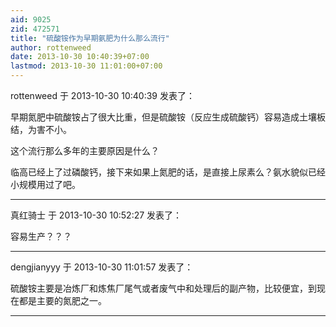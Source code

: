 ```yaml
---
aid: 9025
zid: 472571
title: "硫酸铵作为早期氨肥为什么那么流行"
author: rottenweed
date: 2013-10-30 10:40:39+07:00
lastmod: 2013-10-30 11:01:00+07:00
---
```


rottenweed 于 2013-10-30 10:40:39 发表了：

早期氮肥中硫酸铵占了很大比重，但是硫酸铵（反应生成硫酸钙）容易造成土壤板结，为害不小。

这个流行那么多年的主要原因是什么？

临高已经上了过磷酸钙，接下来如果上氮肥的话，是直接上尿素么？氨水貌似已经小规模用过了吧。

---

真红骑士 于 2013-10-30 10:52:27 发表了：

容易生产？？？

---

dengjianyyy 于 2013-10-30 11:01:57 发表了：

硫酸铵主要是冶炼厂和炼焦厂尾气或者废气中和处理后的副产物，比较便宜，到现在都是主要的氮肥之一。

---
